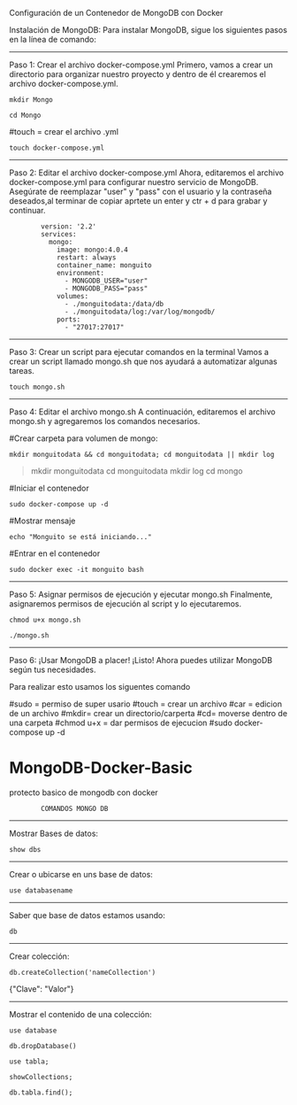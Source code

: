 Configuración de un Contenedor de MongoDB con Docker


Instalación de MongoDB:
Para instalar MongoDB, sigue los siguientes pasos en la línea de comando:
____________________________________________
Paso 1: Crear el archivo docker-compose.yml
Primero, vamos a crear un directorio para organizar nuestro proyecto y dentro de él crearemos el archivo docker-compose.yml.

```
mkdir Mongo
```
```
cd Mongo
```

#touch = crear el archivo .yml
```
touch docker-compose.yml
```
____________________________________________
Paso 2: Editar el archivo docker-compose.yml
Ahora, editaremos el archivo docker-compose.yml para configurar nuestro servicio de MongoDB. Asegúrate de reemplazar "user" y "pass" con el usuario y la contraseña deseados,al terminar de copiar aprtete un enter y ctr + d para grabar y continuar.
```
        version: '2.2'
        services:
          mongo:
            image: mongo:4.0.4
            restart: always
            container_name: monguito
            environment:
              - MONGODB_USER="user"
              - MONGODB_PASS="pass"
            volumes:
              - ./monguitodata:/data/db
              - ./monguitodata/log:/var/log/mongodb/
            ports:
              - "27017:27017"
 ```    
_____________________________________________________________
Paso 3: Crear un script para ejecutar comandos en la terminal
Vamos a crear un script llamado mongo.sh que nos ayudará a automatizar algunas tareas.
```
touch mongo.sh
```
__________________________________
Paso 4: Editar el archivo mongo.sh
A continuación, editaremos el archivo mongo.sh y agregaremos los comandos necesarios.

#Crear carpeta para volumen de mongo:
```
mkdir monguitodata && cd monguitodata; cd monguitodata || mkdir log
```
> mkdir monguitodata
> cd monguitodata
> mkdir log
> cd mongo

#Iniciar el contenedor

```
sudo docker-compose up -d
```
#Mostrar mensaje
```
echo "Monguito se está iniciando..."
```
#Entrar en el contenedor
```
sudo docker exec -it monguito bash
```
_________________________________________________________
Paso 5: Asignar permisos de ejecución y ejecutar mongo.sh
Finalmente, asignaremos permisos de ejecución al script y lo ejecutaremos.
```
chmod u+x mongo.sh
```
```
./mongo.sh
```
_______________________________
Paso 6: ¡Usar MongoDB a placer!
¡Listo! Ahora puedes utilizar MongoDB según tus necesidades.



Para realizar esto usamos los siguentes comando 

#sudo = permiso de super usario
#touch = crear un archivo
#car = edicion de un archivo
#mkdir= crear un directorio/carperta
#cd= moverse dentro de una carpeta
#chmod u+x = dar permisos de ejecucion
#sudo docker-compose up -d











# MongoDB-Docker-Basic
protecto basico de  mongodb con docker

			COMANDOS MONGO DB
_______________________
Mostrar Bases de datos:
```
show dbs
```
______________________________________
Crear o ubicarse en uns base de datos:
```
use databasename
```
_______________________________________
Saber que base de datos estamos usando:
```
db
```
________________
Crear colección:
``` 
db.createCollection('nameCollection')
```
{"Clave": "Valor"}

________________
Mostrar el contenido de una colección:
```
use database
```
```
db.dropDatabase()
```
```
use tabla;
```
```
showCollections;
```
```
db.tabla.find();
```
